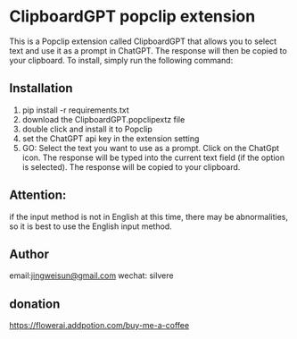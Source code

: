 # ClipboardGPT popclip extension 

This is a Popclip extension called ClipboardGPT that allows you to select text and use it as a prompt in ChatGPT. The response will then be copied to your clipboard. To install, simply run the following command:

## Installation
1. pip install -r requirements.txt
2. download the ClipboardGPT.popclipextz file
3. double click and install it to Popclip
4. set the ChatGPT api key in the extension setting
5. GO:
Select the text you want to use as a prompt.
Click on the ChatGpt icon.
The response will be typed into the current text field (if the option is selected).
The response will be copied to your clipboard.

## Attention:
if the input method is not in English at this time, there may be abnormalities, so it is best to use the English input method.


## Author
email:jingweisun@gmail.com
wechat: silvere

## donation
https://flowerai.addpotion.com/buy-me-a-coffee